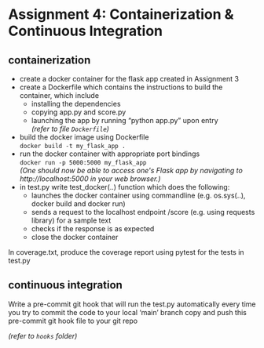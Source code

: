 # Assignment 4: Containerization & Continuous Integration

## containerization
- create a docker container for the flask app created in Assignment 3
- create a Dockerfile which contains the instructions to build the container, which include
  - installing the dependencies
  - copying app.py and score.py
  - launching the app by running “python app.py” upon entry<br>
  *(refer to file `Dockerfile`)*<br>
- build the docker image using Dockerfile<br>
  `docker build -t my_flask_app .`<br>
- run the docker container with appropriate port bindings<br>
  `docker run -p 5000:5000 my_flask_app`<br>
  *(One should now be able to access one's Flask app by navigating to http://localhost:5000 in your web browser.)*<br>
- in test.py write test_docker(..) function which does the following:
  - launches the docker container using commandline (e.g. os.sys(..), docker build and docker run)
  - sends a request to the localhost endpoint /score (e.g. using requests library) for a sample text
  - checks if the response is as expected
  - close the docker container

In coverage.txt, produce the coverage report using pytest for the tests in test.py

## continuous integration
Write a pre-commit git hook that will run the test.py automatically every time you try to commit the code to your local ‘main’ branch
copy and push this pre-commit git hook file to your git repo<br>

*(refer to `hooks` folder)*

